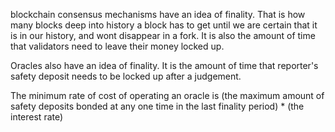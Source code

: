 blockchain consensus mechanisms have an idea of finality. That is how many blocks deep into history a block has to get until we are certain that it is in our history, and wont disappear in a fork. It is also the amount of time that validators need to leave their money locked up.

Oracles also have an idea of finality. It is the amount of time that reporter's safety deposit needs to be locked up after a judgement.

The minimum rate of cost of operating an oracle is (the maximum amount of safety deposits bonded at any one time in the last finality period) * (the interest rate)

